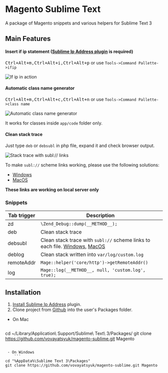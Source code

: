 # Magento Sublime Text
A package of Magento snippets and various helpers for Sublime Text 3

## Main Features

#### Insert if ip statement ([Sublime Ip Address plugin](https://github.com/vovayatsyuk/sublime-ip-address#installation) is required)
<kbd>Ctrl+Alt+m,Ctrl+Alt+i,Ctrl+Alt+p</kbd> or use `Tools->Command Pallette->ifip`

![If ip in action](https://cldup.com/eHudW3vnBv.gif)

#### Automatic class name generator
<kbd>Ctrl+Alt+m,Ctrl+Alt+c,Ctrl+Alt+n</kbd> or use `Tools->Command Pallette->class name`

![Automatic class name generator](https://cldup.com/D_3LFBbJzK.gif)

It works for classes inside `app/code` folder only.

#### Clean stack trace
Just type `deb` or `debsubl` in php file, expand it and check browser output.

![Stack trace with subl:// links](https://cldup.com/on6mFRqU88-2000x2000.png)

To make `subl://` scheme links working, please use the following solutions:
- [Windows](https://github.com/ktunkiewicz/subl-handler)
- [MacOS](https://github.com/dhoulb/subl)

**These links are working on local server only**

### Snippets

Tab trigger | Description
------------|------------
zd | `\Zend_Debug::dump(__METHOD__);`
deb | Clean stack trace
debsubl | Clean stack trace with `subl://` scheme links to each file. [Windows](https://github.com/ktunkiewicz/subl-handler), [MacOS](https://github.com/dhoulb/subl)
deblog | Clean stack written into `var/log/custom.log`
remoteAddr | `Mage::helper('core/http')->getRemoteAddr()`
log | `Mage::log(__METHOD__, null, 'custom.log', true);`

## Installation
1. [Install Sublime Ip Address](https://github.com/vovayatsyuk/sublime-ip-address#installation) plugin.
2. Clone project from [Github](https://github.com/vovayatsyuk/magento-sublime) into the user's Packages folder.
 - On Mac
    ```
cd ~/Library/Application\ Support/Sublime\ Text\ 3/Packages/
git clone https://github.com/vovayatsyuk/magento-sublime.git Magento
```

 - On Windows
    ```
cd "%AppData%\Sublime Text 3\Packages"
git clone https://github.com/vovayatsyuk/magento-sublime.git Magento
```
